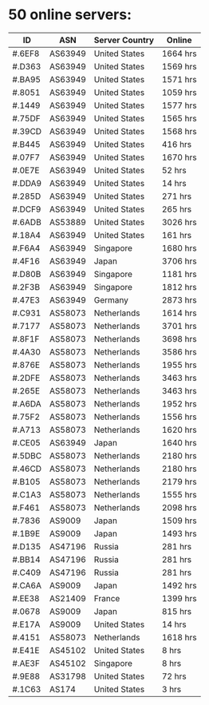 # 50 online servers:

| ID | ASN | Server Country | Online |
| ------ | ------ | ------ | ------ |
| #.6EF8 | AS63949 | United States | 1664 hrs |
| #.D363 | AS63949 | United States | 1569 hrs |
| #.BA95 | AS63949 | United States | 1571 hrs |
| #.8051 | AS63949 | United States | 1059 hrs |
| #.1449 | AS63949 | United States | 1577 hrs |
| #.75DF | AS63949 | United States | 1565 hrs |
| #.39CD | AS63949 | United States | 1568 hrs |
| #.B445 | AS63949 | United States | 416 hrs |
| #.07F7 | AS63949 | United States | 1670 hrs |
| #.0E7E | AS63949 | United States | 52 hrs |
| #.DDA9 | AS63949 | United States | 14 hrs |
| #.285D | AS63949 | United States | 271 hrs |
| #.DCF9 | AS63949 | United States | 265 hrs |
| #.6ADB | AS53889 | United States | 3026 hrs |
| #.18A4 | AS63949 | United States | 161 hrs |
| #.F6A4 | AS63949 | Singapore | 1680 hrs |
| #.4F16 | AS63949 | Japan | 3706 hrs |
| #.D80B | AS63949 | Singapore | 1181 hrs |
| #.2F3B | AS63949 | Singapore | 1812 hrs |
| #.47E3 | AS63949 | Germany | 2873 hrs |
| #.C931 | AS58073 | Netherlands | 1614 hrs |
| #.7177 | AS58073 | Netherlands | 3701 hrs |
| #.8F1F | AS58073 | Netherlands | 3698 hrs |
| #.4A30 | AS58073 | Netherlands | 3586 hrs |
| #.876E | AS58073 | Netherlands | 1955 hrs |
| #.2DFE | AS58073 | Netherlands | 3463 hrs |
| #.265E | AS58073 | Netherlands | 3463 hrs |
| #.A6DA | AS58073 | Netherlands | 1952 hrs |
| #.75F2 | AS58073 | Netherlands | 1556 hrs |
| #.A713 | AS58073 | Netherlands | 1620 hrs |
| #.CE05 | AS63949 | Japan | 1640 hrs |
| #.5DBC | AS58073 | Netherlands | 2180 hrs |
| #.46CD | AS58073 | Netherlands | 2180 hrs |
| #.B105 | AS58073 | Netherlands | 2179 hrs |
| #.C1A3 | AS58073 | Netherlands | 1555 hrs |
| #.F461 | AS58073 | Netherlands | 2098 hrs |
| #.7836 | AS9009 | Japan | 1509 hrs |
| #.1B9E | AS9009 | Japan | 1493 hrs |
| #.D135 | AS47196 | Russia | 281 hrs |
| #.BB14 | AS47196 | Russia | 281 hrs |
| #.C409 | AS47196 | Russia | 281 hrs |
| #.CA6A | AS9009 | Japan | 1492 hrs |
| #.EE38 | AS21409 | France | 1399 hrs |
| #.0678 | AS9009 | Japan | 815 hrs |
| #.E17A | AS9009 | United States | 14 hrs |
| #.4151 | AS58073 | Netherlands | 1618 hrs |
| #.E41E | AS45102 | United States | 8 hrs |
| #.AE3F | AS45102 | Singapore | 8 hrs |
| #.9E88 | AS31798 | United States | 72 hrs |
| #.1C63 | AS174 | United States | 3 hrs |


